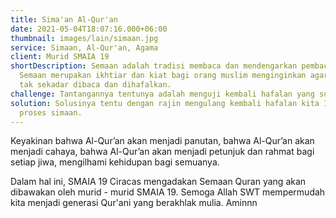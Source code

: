 ```yaml
---
title: Sima'an Al-Qur'an
date: 2021-05-04T18:07:16.000+06:00
thumbnail: images/lain/simaan.jpg
service: Simaan, Al-Qur'an, Agama
client: Murid SMAIA 19
shortDescription: Semaan adalah tradisi membaca dan mendengarkan pembacaan Alquran.
  Semaan merupakan ikhtiar dan kiat bagi orang muslim menginginkan agar kitab suci agama Islam  
  tak sekadar dibaca dan dihafalkan.
challenge: Tantangannya tentunya adalah menguji kembali hafalan yang sudah dihafalkan.
solution: Solusinya tentu dengan rajin mengulang kembali hafalan kita InsyaAllah akan dimudahkan ketika 
  proses simaan.
---
```

Keyakinan bahwa Al-Qur’an akan menjadi panutan, bahwa Al-Qur’an akan menjadi cahaya, bahwa Al-Qur’an akan menjadi petunjuk dan rahmat bagi setiap jiwa, mengilhami kehidupan bagi semuanya.

Dalam hal ini, SMAIA 19 Ciracas mengadakan Semaan Quran yang akan dibawakan oleh murid - murid SMAIA 19. Semoga Allah SWT mempermudah kita menjadi generasi Qur'ani yang berakhlak mulia. Aminnn